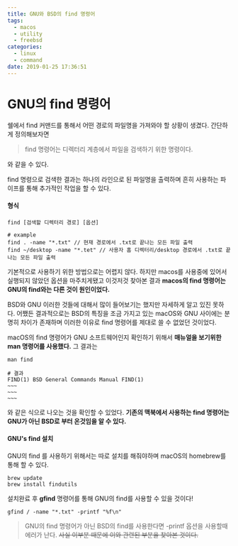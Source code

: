 ```yaml
---
title: GNU와 BSD의 find 명령어
tags:
  - macos
  - utility
  - freebsd
categories:
  - linux
  - command
date: 2019-01-25 17:36:51
---
```


# GNU의 find 명령어

쉘에서 find 커맨드를 통해서 어떤 경로의 파일명을 가져와야 할 상황이 생겼다. 간단하게 정의해보자면

> find 명령어는 디렉터리 계층에서 파일을 검색하기 위한 명령이다. 

와 같을 수 있다. 

find 명령으로 검색한 결과는 하나의 라인으로 된 파일명을 출력하며 흔히 사용하는 파이프를 통해 추가적인 작업을 할 수 있다.

#### 형식

~~~shell
find [검색할 디렉터리 경로] [옵션]

# example
find . -name "*.txt" // 현재 경로에서 .txt로 끝나는 모든 파일 출력
find ~/desktop -name "*.tet" // 사용자 홈 디렉터리/desktop 경로에서 .txt로 끝나는 모든 파일 출력
~~~

기본적으로 사용하기 위한 방법으로는 어렵지 않다. 하지만 macos를 사용중에 있어서 실행되지 않았던 옵션을 마주치게됐고 이것저것 찾아본 결과 **macos의 find 명령어는 GNU의 find와는 다른 것이 원인이었다.** 

BSD와 GNU 이러한 것들에 대해서 많이 들어보기는 했지만 자세하게 알고 있진 못하다. 어쨌든 결과적으로는 BSD의 특징을 조금 가지고 있는 macOS와 GNU 사이에는 분명히 차이가 존재하며 이러한 이유로 find 명령어를 제대로 쓸 수 없었던 것이었다.

macOS의 find 명령어가 GNU 소프트웨어인지 확인하기 위해서 **매뉴얼을 보기위한 man 명령어를 사용했다.** 그 결과는 

~~~shell
man find

# 결과
FIND(1) BSD General Commands Manual FIND(1)
​~~~
​~~~
​~~~
~~~

와 같은 식으로 나오는 것을 확인할 수 있었다. **기존의 맥북에서 사용하는 find 명령어는 GNU가 아닌 BSD로 부터 온것임을 알 수 있다.** 

#### GNU's find 설치

GNU의 find 를 사용하기 위해서는 따로 설치를 해줘야하며 macOS의 homebrew를 통해 할 수 있다.

~~~shell
brew update
brew install findutils
~~~

설치완료 후 **gfind** 명령어를 통해 GNU의 find를 사용할 수 있을 것이다!

~~~shell
gfind / -name "*.txt" -printf "%f\n"
~~~

> GNU의 find 명령어가 아닌 BSD의 find를 사용한다면 -printf 옵션을 사용할때 에러가 난다. ~~사실 이부분 때문에 이와 관련된 부분을 찾아본 것이다.~~ 

